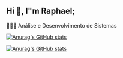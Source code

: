 ## Hi 👋, I"m Raphael;

👩🏻‍🎓 Análise e Desenvolvimento de Sistemas

[![Anurag's GitHub stats](https://github-readme-stats.vercel.app/api?username=oraphaleao&show_icons=true&theme=react&include_all_commits=true&count_private=true)](https://github.com/anuraghazra/github-readme-stats)

[![Anurag's GitHub stats](https://github-readme-stats.vercel.app/api/top-langs/?username=oraphaleao&layout=compact&langs_count=8&theme=react)](https://github.com/anuraghazra/github-readme-stats)

<!--
**oraphaleao/oraphaleao** is a ✨ _special_ ✨ repository because its `README.md` (this file) appears on your GitHub profile.

Here are some ideas to get you started:

- 🔭 I’m currently working on ...
- 🌱 I’m currently learning ...
- 👯 I’m looking to collaborate on ...
- 🤔 I’m looking for help with ...
- 💬 Ask me about ...
- 📫 How to reach me: ...
- 😄 Pronouns: ...
- ⚡ Fun fact: ...
-->
